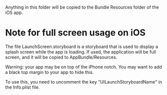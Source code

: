 Anything in this folder will be copied to the Bundle Resources folder of the iOS app.


# Note for full screen usage on iOS

The file LaunchScreen.storyboard is a storyboard that is used to display a splash screen while the app is loading.
If used, the application will be full screen, and it will be copied to AppBundle/Resources.
  
Warning: your app may be on top of the iPhone notch. You may want to add a black top margin to your app to hide this.

To use this, you need to uncomment the key "UILaunchStoryboardName" in the Info.plist file.
